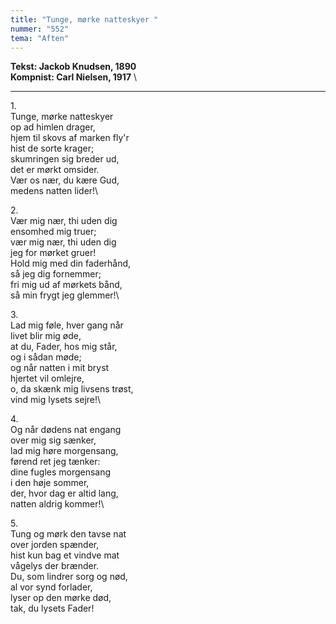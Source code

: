```yaml
---
title: "Tunge, mørke natteskyer "
nummer: "552"
tema: "Aften"
---
```


**Tekst: Jackob Knudsen, 1890** \
**Kompnist: Carl Nielsen, 1917** \

***

1\.\
Tunge, mørke natteskyer\
op ad himlen drager,\
hjem til skovs af marken fly'r\
hist de sorte krager;\
skumringen sig breder ud,\
det er mørkt omsider.\
Vær os nær, du kære Gud,\
medens natten lider!\

2\.\
Vær mig nær, thi uden dig\
ensomhed mig truer;\
vær mig nær, thi uden dig\
jeg for mørket gruer!\
Hold mig med din faderhånd,\
så jeg dig fornemmer;\
fri mig ud af mørkets bånd,\
så min frygt jeg glemmer!\

3\.\
Lad mig føle, hver gang når\
livet blir mig øde,\
at du, Fader, hos mig står,\
og i sådan møde;\
og når natten i mit bryst\
hjertet vil omlejre,\
o, da skænk mig livsens trøst,\
vind mig lysets sejre!\

4\.\
Og når dødens nat engang\
over mig sig sænker,\
lad mig høre morgensang,\
førend ret jeg tænker:\
dine fugles morgensang\
i den høje sommer,\
der, hvor dag er altid lang,\
natten aldrig kommer!\

5\.\
Tung og mørk den tavse nat\
over jorden spænder,\
hist kun bag et vindve mat\
vågelys der brænder.\
Du, som lindrer sorg og nød,\
al vor synd forlader,\
lyser op den mørke død,\
tak, du lysets Fader!
